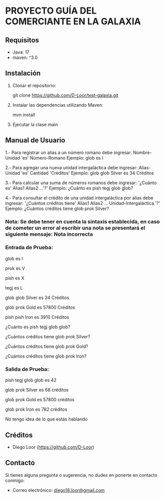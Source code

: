 # PROYECTO GUÍA DEL COMERCIANTE EN LA GALAXIA

## Requisitos

- Java: 17
- maven: ^3.0

## Instalación

1. Clonar el repositorio:

	git clone https://github.com/D-Loor/test-galaxia.git

2. Instalar las dependencias utilizando Maven:

	mvn install

3. Ejecutar la clase main

## Manual de Usuario

1.- Para registrar un alias a un número romano debe ingresar:
    Nombre-Unidad 'es' Número-Romano  Ejemplo: glob es I
    
2.- Para agregar una nueva unidad intergaláctica debe ingresar:
    Alias-Unidad 'es' Cantidad 'Créditos'  Ejemplo: glob glob Silver es 34 Créditos
    
3.- Para calcular una suma de números romanos debe ingresar:
    '¿Cuánto es' Alias1 Alias2 ...'?'  Ejemplo: ¿Cuánto es pish tegj glob glob?
    
4.- Para consultar el crédito de una unidad intergaláctica por alias debe ingresar:
    '¿Cuántos créditos tiene' Alias1 Alias2 ... Unidad-Intergaláctica '?'
    Ejemplo: ¿Cuántos créditos tiene glob prok Silver?
                
### Nota: Se debe tener en cuenta la sintaxis establecida, en caso de cometer un error al escribir una nota se presentará el siguiente mensaje: Nota incorrecta

### Entrada de Prueba:
glob es I

prok es V

pish es X

tegj es L

glob glob Silver es 34 Créditos

glob prok Gold es 57800 Créditos

pish pish Iron es 3910 Créditos

¿Cuánto es pish tegj glob glob?

¿Cuántos créditos tiene glob prok Silver?

¿Cuántos créditos tiene glob prok Gold?

¿Cuántos créditos tiene glob prok Iron?

### Salida de Prueba:
pish tegj glob glob es 42

glob prok Silver es 68 créditos

glob prok Gold es 57800 créditos

glob prok Iron es 782 créditos

No tengo idea de lo que estás hablando

## Créditos

- Diego Loor (https://github.com/D-Loor)

## Contacto

Si tienes alguna pregunta o sugerencia, no dudes en ponerte en contacto conmigo:

- Correo electrónico: diego18.loor@gmail.com
